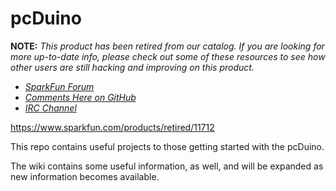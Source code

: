 pcDuino
=======

**NOTE:** *This product has been retired from our catalog. If you are looking for more up-to-date info, please check out some of these resources to see how other users are still hacking and improving on this product.*

* *[SparkFun Forum](https://forum.sparkfun.com/)*
* *[Comments Here on GitHub](https://github.com/sparkfun/pcDuino/issues)*
* *[IRC Channel](https://www.sparkfun.com/news/263)*

https://www.sparkfun.com/products/retired/11712

This repo contains useful projects to those getting started with the pcDuino.

The wiki contains some useful information, as well, and will be expanded as new information becomes available.

